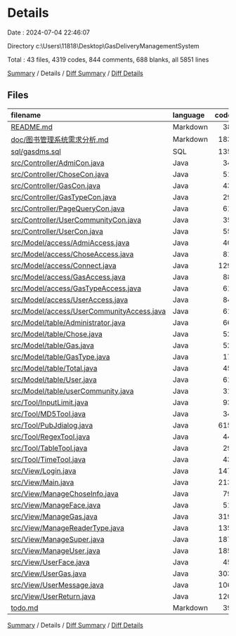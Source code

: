 # Details

Date : 2024-07-04 22:46:07

Directory c:\\Users\\11818\\Desktop\\GasDeliveryManagementSystem

Total : 43 files,  4319 codes, 844 comments, 688 blanks, all 5851 lines

[Summary](results.md) / Details / [Diff Summary](diff.md) / [Diff Details](diff-details.md)

## Files
| filename | language | code | comment | blank | total |
| :--- | :--- | ---: | ---: | ---: | ---: |
| [README.md](/README.md) | Markdown | 38 | 0 | 23 | 61 |
| [doc/图书管理系统需求分析.md](/doc/%E5%9B%BE%E4%B9%A6%E7%AE%A1%E7%90%86%E7%B3%BB%E7%BB%9F%E9%9C%80%E6%B1%82%E5%88%86%E6%9E%90.md) | Markdown | 183 | 0 | 184 | 367 |
| [sql/gasdms.sql](/sql/gasdms.sql) | SQL | 135 | 42 | 28 | 205 |
| [src/Controller/AdmiCon.java](/src/Controller/AdmiCon.java) | Java | 34 | 24 | 13 | 71 |
| [src/Controller/ChoseCon.java](/src/Controller/ChoseCon.java) | Java | 51 | 21 | 7 | 79 |
| [src/Controller/GasCon.java](/src/Controller/GasCon.java) | Java | 43 | 35 | 15 | 93 |
| [src/Controller/GasTypeCon.java](/src/Controller/GasTypeCon.java) | Java | 29 | 27 | 10 | 66 |
| [src/Controller/PageQueryCon.java](/src/Controller/PageQueryCon.java) | Java | 61 | 7 | 12 | 80 |
| [src/Controller/UserCommunityCon.java](/src/Controller/UserCommunityCon.java) | Java | 35 | 26 | 6 | 67 |
| [src/Controller/UserCon.java](/src/Controller/UserCon.java) | Java | 55 | 19 | 22 | 96 |
| [src/Model/access/AdmiAccess.java](/src/Model/access/AdmiAccess.java) | Java | 40 | 27 | 10 | 77 |
| [src/Model/access/ChoseAccess.java](/src/Model/access/ChoseAccess.java) | Java | 81 | 26 | 7 | 114 |
| [src/Model/access/Connect.java](/src/Model/access/Connect.java) | Java | 129 | 39 | 12 | 180 |
| [src/Model/access/GasAccess.java](/src/Model/access/GasAccess.java) | Java | 88 | 37 | 12 | 137 |
| [src/Model/access/GasTypeAccess.java](/src/Model/access/GasTypeAccess.java) | Java | 61 | 22 | 7 | 90 |
| [src/Model/access/UserAccess.java](/src/Model/access/UserAccess.java) | Java | 84 | 48 | 17 | 149 |
| [src/Model/access/UserCommunityAccess.java](/src/Model/access/UserCommunityAccess.java) | Java | 61 | 25 | 4 | 90 |
| [src/Model/table/Administrator.java](/src/Model/table/Administrator.java) | Java | 66 | 4 | 21 | 91 |
| [src/Model/table/Chose.java](/src/Model/table/Chose.java) | Java | 52 | 5 | 17 | 74 |
| [src/Model/table/Gas.java](/src/Model/table/Gas.java) | Java | 52 | 4 | 17 | 73 |
| [src/Model/table/GasType.java](/src/Model/table/GasType.java) | Java | 17 | 3 | 7 | 27 |
| [src/Model/table/Total.java](/src/Model/table/Total.java) | Java | 45 | 1 | 14 | 60 |
| [src/Model/table/User.java](/src/Model/table/User.java) | Java | 61 | 5 | 19 | 85 |
| [src/Model/table/userCommunity.java](/src/Model/table/userCommunity.java) | Java | 31 | 4 | 10 | 45 |
| [src/Tool/InputLimit.java](/src/Tool/InputLimit.java) | Java | 93 | 40 | 12 | 145 |
| [src/Tool/MD5Tool.java](/src/Tool/MD5Tool.java) | Java | 34 | 12 | 6 | 52 |
| [src/Tool/PubJdialog.java](/src/Tool/PubJdialog.java) | Java | 615 | 61 | 19 | 695 |
| [src/Tool/RegexTool.java](/src/Tool/RegexTool.java) | Java | 44 | 33 | 13 | 90 |
| [src/Tool/TableTool.java](/src/Tool/TableTool.java) | Java | 29 | 14 | 6 | 49 |
| [src/Tool/TimeTool.java](/src/Tool/TimeTool.java) | Java | 43 | 16 | 9 | 68 |
| [src/View/Login.java](/src/View/Login.java) | Java | 147 | 15 | 7 | 169 |
| [src/View/Main.java](/src/View/Main.java) | Java | 213 | 13 | 28 | 254 |
| [src/View/ManageChoseInfo.java](/src/View/ManageChoseInfo.java) | Java | 79 | 10 | 6 | 95 |
| [src/View/ManageFace.java](/src/View/ManageFace.java) | Java | 51 | 5 | 11 | 67 |
| [src/View/ManageGas.java](/src/View/ManageGas.java) | Java | 319 | 40 | 14 | 373 |
| [src/View/ManageReaderType.java](/src/View/ManageReaderType.java) | Java | 135 | 11 | 8 | 154 |
| [src/View/ManageSuper.java](/src/View/ManageSuper.java) | Java | 187 | 24 | 13 | 224 |
| [src/View/ManageUser.java](/src/View/ManageUser.java) | Java | 185 | 15 | 6 | 206 |
| [src/View/UserFace.java](/src/View/UserFace.java) | Java | 45 | 5 | 6 | 56 |
| [src/View/UserGas.java](/src/View/UserGas.java) | Java | 303 | 49 | 13 | 365 |
| [src/View/UserMessage.java](/src/View/UserMessage.java) | Java | 106 | 17 | 8 | 131 |
| [src/View/UserReturn.java](/src/View/UserReturn.java) | Java | 120 | 13 | 6 | 139 |
| [todo.md](/todo.md) | Markdown | 39 | 0 | 3 | 42 |

[Summary](results.md) / Details / [Diff Summary](diff.md) / [Diff Details](diff-details.md)